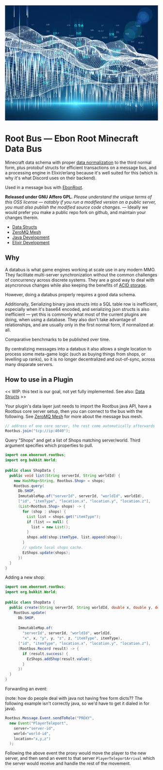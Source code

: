 ![rootbus](docs/databus.jpg)

# Root Bus — Ebon Root Minecraft Data Bus

Minecraft data schema with proper [data normalization](https://en.wikipedia.org/wiki/Database_normalization) to the third normal form,
plus protobuf structs for efficient transactions on a message bus, and a
processing engine in Elixir/erlang because it's well suited for this (which is
why it's what Discord uses on their backend).

Used in a message bus with [EbonRoot](https://ebonroot.com).

**Released under GNU Affero GPL.** *Please understand the unique terms of this OSS license — notably if you run a modified version on a public server, you must also publish the modified source code changes.* — Ideally we would prefer you make a public repo fork on github, and maintain your changes therein.

* [Data Structs](docs/data-structs.md)
* [ZeroMQ Mesh](docs/zeromq-mesh.md)
* [Java Development](docs/java.md)
* [Elixir Development](docs/elixir.md)

## Why

A databus is what game engines working at scale use in any modern MMO.  They
facilitate multi-server synchronization without the common challenges of
concurrency across discrete systems.  They are a good way to deal with
asyncronous changes while also keeping the benefits of [ACID storage](https://en.wikipedia.org/wiki/ACID).

However, doing a databus properly requires a good data schema.

Additionally, Serializing binary java structs into a SQL table row is
inefficient, especially when it's base64 encoded, and serializing json
structs is also inefficient — yet this is commonly what most of the current
plugins are doing, when using a database.  They also don't take advantage
of relationships, and are usually only in the first normal form, if normalized
at all.

Comparative benchmarks to be published over time.

By centralizing messages into a databus it also allows a single location
to process some meta-game logic (such as buying things from shops, or
levelling up ranks), so it is no longer decentralized and out-of-sync, across
many disparate servers.


## How to use in a Plugin

<< WIP: this text is our goal, not yet fully implemented.  See also: [Data Structs](docs/data-structs.md) >>

Your plugin's data layer just needs to import the Rootbus java API, have a
Rootbus core server setup, then you can connect to the bus with the following.  See [ZeroMQ Mesh](docs/zeromq-mesh.md) for more about the
message bus mesh.

```java
// address of one core server, the rest come automatically afterwards
Rootbus.join("tcp://ip:4040");
```

Query "Shops" and get a list of Shops matching server/world.  Third argument
specifies which properties to pull.

```java
import com.ebonroot.rootbus;
import org.bukkit.World;

public class ShopData {
  public void list(String serverId, String worldId) {
    new HashMap<String, Rootbus.Shop> = shops;
    Rootbus.query(
      Db.SHOP,
      ImmutableMap.of("serverId", serverId, "worldId", worldId),
      ["id", "itemType", "location.x", "location.y", "location.z"],
      (List<Rootbus.Shop> shops) -> {
        for (shop : shops) {
          List list = shops.get("itemType");
          if (list == null) {
            list = new List();
          }
          shops.add(shop.itemType, list.append(shop));
        }
        // update local shops cache.
        EzShops.update(shops);
      })
  }
}
```

Adding a new shop:

```java
import com.ebonroot.rootbus;
import org.bukkit.World;

public class ShopData {
  public create(String serverId, String worldId, double x, double y, double z, String itemType) {
    Rootbus.update(
      Db.SHOP,

      ImmutableMap.of(
        "serverId", serverId, "worldId", worldId,
        "x", x, "y", y, "z", z, "itemType", itemType),
      ["id", "itemType", "location.x", "location.y", "location.z"],
      (Rootbus.Record result) -> {
        if (result.success) {
          EzShops.addShop(result.value);
        }
      })
  }
}
```

Forwarding an event:

(note: how do people deal with java not having free form dicts??  The following example isn't correctly java, so we'd have to get it dialed in for java).

```java
Rootbus.Message.Event.sendToRole("PROXY",
  new Event("PlayerTeleport",
    server="server-id",
    world="world-id",
    location="x,y,z")
  );
```

Following the above event the proxy would move the player to the new server, and then send an event to that server `PlayerTeleportArrival` which the server would receive and handle the rest of the movement.
